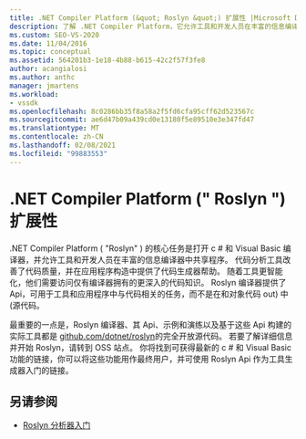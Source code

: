 ```yaml
---
title: .NET Compiler Platform (&quot; Roslyn &quot;) 扩展性 |Microsoft Docs
description: 了解 .NET Compiler Platform，它允许工具和开发人员在丰富的信息编译器中共享程序。
ms.custom: SEO-VS-2020
ms.date: 11/04/2016
ms.topic: conceptual
ms.assetid: 564201b3-1e18-4b88-b615-42c2f57f3fe8
author: acangialosi
ms.author: anthc
manager: jmartens
ms.workload:
- vssdk
ms.openlocfilehash: 8c0286bb35f8a58a2f5fd6cfa95cff62d523567c
ms.sourcegitcommit: ae6d47b09a439cd0e13180f5e89510e3e347fd47
ms.translationtype: MT
ms.contentlocale: zh-CN
ms.lasthandoff: 02/08/2021
ms.locfileid: "99883553"
---
```

# <a name="net-compiler-platform-quotroslynquot-extensibility"></a>.NET Compiler Platform (&quot; Roslyn &quot;) 扩展性
.NET Compiler Platform ( "Roslyn" ) 的核心任务是打开 c # 和 Visual Basic 编译器，并允许工具和开发人员在丰富的信息编译器中共享程序。 代码分析工具改善了代码质量，并在应用程序构造中提供了代码生成器帮助。 随着工具更智能化，他们需要访问仅有编译器拥有的更深入的代码知识。 Roslyn 编译器提供了 Api，可用于工具和应用程序中与代码相关的任务，而不是在和对象代码 out) 中 (源代码。

 最重要的一点是，Roslyn 编译器、其 Api、示例和演练以及基于这些 Api 构建的实际工具都是 [github.com/dotnet/roslyn](https://github.com/dotnet/Roslyn)的完全开放源代码。 若要了解详细信息并开始 Roslyn，请转到 OSS 站点。 你将找到可获得最新的 c # 和 Visual Basic 功能的链接，你可以将这些功能用作最终用户，并可使用 Roslyn Api 作为工具生成器入门的链接。

## <a name="see-also"></a>另请参阅
- [Roslyn 分析器入门](../extensibility/getting-started-with-roslyn-analyzers.md)
